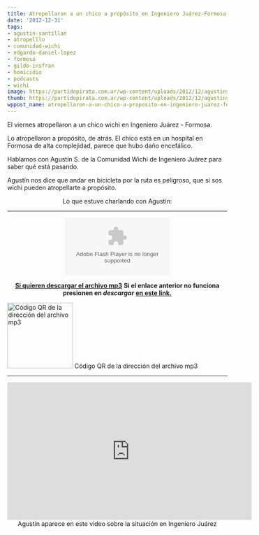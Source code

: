 ```yaml
---
title: Atropellaron a un chico a propósito en Ingeniero Juárez-Formosa
date: '2012-12-31'
tags:
- agustin-santillan
- atropelllo
- comunidad-wichi
- edgardo-daniel-lopez
- formosa
- gildo-insfran
- homicidio
- podcasts
- wichi
image: https://partidopirata.com.ar/wp-content/uploads/2012/12/agustinsantillan.jpg
thumb: https://partidopirata.com.ar/wp-content/uploads/2012/12/agustinsantillan-150x150.jpg
wppost_name: atropellaron-a-un-chico-a-proposito-en-ingeniero-juarez-formosa
---
```


El viernes atropellaron a un chico wichi en Ingeniero Juárez - Formosa.

Lo atropellaron a propósito, de atrás. El chico está en un hospital en Formosa de alta complejidad, parece que hubo daño encefálico.

Hablamos con Agustín S. de la Comunidad Wichi de Ingeniero Juárez para saber qué está pasando.

Agustín nos dice que andar en bicicleta por la ruta es peligroso, que si sos wichi pueden atropellarte a propósito.
<p style="text-align: center;">Lo que estuve charlando con Agustín:</p>


<hr />

<center>
<object id="player1678659" width="240" height="133" classid="clsid:d27cdb6e-ae6d-11cf-96b8-444553540000" codebase="http://download.macromedia.com/pub/shockwave/cabs/flash/swflash.cab#version=6,0,40,0"><param name="AllowScriptAccess" value="always" /><param name="allowFullScreen" value="true" /><param name="wmode" value="transparent" /><param name="src" value="http://www.ivoox.com/playerivoox_ee_1678659_1.html" /><param name="allowfullscreen" value="true" /><param name="allowscriptaccess" value="always" /><embed id="player1678659" width="240" height="133" type="application/x-shockwave-flash" src="http://www.ivoox.com/playerivoox_ee_1678659_1.html" AllowScriptAccess="always" allowFullScreen="true" wmode="transparent" allowfullscreen="true" allowscriptaccess="always" /></object></center>
<p style="text-align: center;"><strong><a href="http://www.ivoox.com/con-agustin-santillan-para-saber-esta-pasando_md_1678659_1.mp3" target="_blank">Si quieren descargar el archivo mp3</a></strong>
<strong> Si el enlace anterior no funciona presionen en <i>descargar</i></strong>
<strong> <a href="http://www.ivoox.com/con-agustin-santillan-para-saber-esta-pasando-audios-mp3_rf_1678659_1.html" target="_blank"> en este link.</a></strong></p>


<a href="https://partidopirata.com.ar/wp-content/uploads/2012/12/chart7.png"><img class="size-full wp-image-7987" alt="Código QR de la dirección del archivo mp3" src="https://partidopirata.com.ar/wp-content/uploads/2012/12/chart7.png" width="150" height="150" /></a> Código QR de la dirección del archivo mp3


<hr />

<center>
<iframe src="http://www.youtube.com/embed/vtecixIshww" height="315" width="560" allowfullscreen="" frameborder="0"></iframe>
Agustín aparece en este video sobre la situación en Ingeniero Juárez</center>
